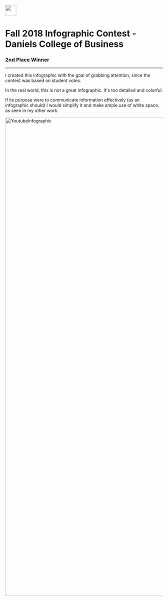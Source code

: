 <a name="top"></a>
[<img src="../Buttons/SVG/back.svg" height="35" width="auto"/>](README.md)

# Fall 2018 Infographic Contest - Daniels College of Business
### 2nd Place Winner
<hr>

I created this infographic with the goal of grabbing attention, since the contest was based on student votes.

In the real world, this is not a great infographic. It's too detailed and colorful.

If its purpose were to communicate information effectively (as an infographic should) I would simplify it and make ample use of white space, as seen in my other work.


<img width="1530" alt="YoutubeInfographic" src="https://user-images.githubusercontent.com/90723578/136686247-66d6b29a-15c2-41f1-9c99-46c0aee30d5b.png">

